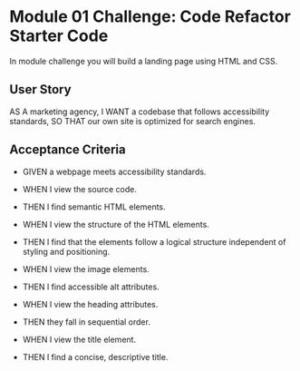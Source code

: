 # Module 01 Challenge: Code Refactor Starter Code 

In module challenge you will build a landing page using HTML and CSS.

## User Story

AS A marketing agency, I WANT a codebase that follows accessibility standards, SO THAT our own site is optimized for search engines.

## Acceptance Criteria

* GIVEN a webpage meets accessibility standards.

* WHEN I view the source code.

* THEN I find semantic HTML elements.

* WHEN I view the structure of the HTML elements.

* THEN I find that the elements follow a logical structure independent of styling and positioning.

* WHEN I view the image elements.

* THEN I find accessible alt attributes.

* WHEN I view the heading attributes.

* THEN they fall in sequential order.

* WHEN I view the title element.

* THEN I find a concise, descriptive title.


